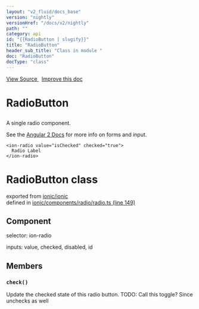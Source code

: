 ```yaml
---
layout: "v2_fluid/docs_base"
version: "nightly"
versionHref: "/docs/v2/nightly"
path: ""
category: api
id: "{{RadioButton | slugify}}"
title: "RadioButton"
header_sub_title: "Class in module "
doc: "RadioButton"
docType: "class"
---
```




<div class="improve-docs">
  <a href='http://github.com/driftyco/ionic2/tree/master/ionic/components/radio/radio.ts#L148'>
    View Source
  </a>
  &nbsp;
  <a href='http://github.com/driftyco/ionic2/edit/master/ionic/components/radio/radio.ts#L148'>
    Improve this doc
  </a>

  <!-- TODO(drewrygh, perrygovier): render this block in the correct location, markup identical to component docs -->

</div>




<h1 class="api-title">

  RadioButton



</h1>





<p>A single radio component.</p>
<p>See the <a href="https://angular.io/docs/js/latest/api/forms/">Angular 2 Docs</a> for more info on forms and input.</p>





<pre><code class="lang-html">&lt;ion-radio value=&quot;isChecked&quot; checked=&quot;true&quot;&gt;
  Radio Label
&lt;/ion-radio&gt;
</code></pre>




<h1 class="class export">RadioButton <span class="type">class</span></h1>
<p class="module">exported from <a href='undefined'>ionic/ionic</a><br/>
defined in <a href="https://github.com/driftyco/ionic2/tree/master/ionic/components/radio/radio.ts#L149-L235">ionic/components/radio/radio.ts (line 149)</a>
</p>
<h2>Component</h2>
  <span>selector: ion-radio</span>

  <span>inputs: value, checked, disabled, id</span>


<h2>Members</h2>

<div id="check"></div>
<h3>
  <code>check()</code>

</h3>

Update the checked state of this radio button.
TODO: Call this toggle? Since unchecks as well













